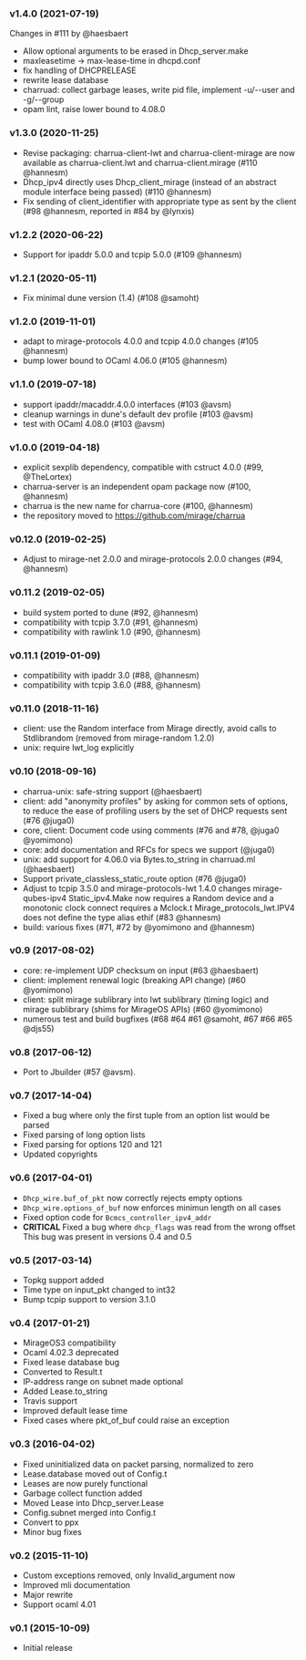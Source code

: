 ### v1.4.0 (2021-07-19)

Changes in #111 by @haesbaert

* Allow optional arguments to be erased in Dhcp_server.make
* maxleasetime -> max-lease-time in dhcpd.conf
* fix handling of DHCPRELEASE
* rewrite lease database
* charruad: collect garbage leases, write pid file, implement -u/--user and
  -g/--group
* opam lint, raise lower bound to 4.08.0

### v1.3.0 (2020-11-25)

* Revise packaging: charrua-client-lwt and charrua-client-mirage are now
  available as charrua-client.lwt and charrua-client.mirage (#110 @hannesm)
* Dhcp_ipv4 directly uses Dhcp_client_mirage (instead of an abstract module
  interface being passed) (#110 @hannesm)
* Fix sending of client_identifier with appropriate type as sent by the client
  (#98 @hannesm, reported in #84 by @lynxis)

### v1.2.2 (2020-06-22)

* Support for ipaddr 5.0.0 and tcpip 5.0.0 (#109 @hannesm)

### v1.2.1 (2020-05-11)

* Fix minimal dune version (1.4) (#108 @samoht)

### v1.2.0 (2019-11-01)

* adapt to mirage-protocols 4.0.0 and tcpip 4.0.0 changes (#105 @hannesm)
* bump lower bound to OCaml 4.06.0 (#105 @hannesm)

### v1.1.0 (2019-07-18)

* support ipaddr/macaddr.4.0.0 interfaces (#103 @avsm)
* cleanup warnings in dune's default dev profile (#103 @avsm)
* test with OCaml 4.08.0 (#103 @avsm)

### v1.0.0 (2019-04-18)

* explicit sexplib dependency, compatible with cstruct 4.0.0 (#99, @TheLortex)
* charrua-server is an independent opam package now (#100, @hannesm)
* charrua is the new name for charrua-core (#100, @hannesm)
* the repository moved to https://github.com/mirage/charrua

### v0.12.0 (2019-02-25)

* Adjust to mirage-net 2.0.0 and mirage-protocols 2.0.0 changes (#94, @hannesm)

### v0.11.2 (2019-02-05)

* build system ported to dune (#92, @hannesm)
* compatibility with tcpip 3.7.0 (#91, @hannesm)
* compatibility with rawlink 1.0 (#90, @hannesm)

### v0.11.1 (2019-01-09)

* compatibility with ipaddr 3.0 (#88, @hannesm)
* compatibility with tcpip 3.6.0 (#88, @hannesm)

### v0.11.0 (2018-11-16)

* client: use the Random interface from Mirage directly, avoid calls to Stdlibrandom (removed from mirage-random 1.2.0)
* unix: require lwt_log explicitly

### v0.10 (2018-09-16)

* charrua-unix: safe-string support (@haesbaert)
* client: add "anonymity profiles" by asking for common sets of options, to reduce the ease of profiling users by the set of DHCP requests sent (#76 @juga0)
* core, client: Document code using comments (#76 and #78, @juga0 @yomimono)
* core: add documentation and RFCs for specs we support (@juga0)
* unix: add support for 4.06.0 via Bytes.to_string in charruad.ml (@haesbaert)
* Support private_classless_static_route option (#76 @juga0)
* Adjust to tcpip 3.5.0 and mirage-protocols-lwt 1.4.0 changes mirage-qubes-ipv4
  Static_ipv4.Make now requires a Random device and a monotonic clock
  connect requires a Mclock.t
  Mirage_protocols_lwt.IPV4 does not define the type alias ethif (#83 @hannesm)
* build: various fixes (#71, #72 by @yomimono and @hannesm)

### v0.9 (2017-08-02)

* core: re-implement UDP checksum on input (#63 @haesbaert)
* client: implement renewal logic (breaking API change) (#60 @yomimono)
* client: split mirage sublibrary into lwt sublibrary (timing logic) and mirage sublibrary (shims for MirageOS APIs) (#60 @yomimono)
* numerous test and build bugfixes (#68 #64 #61 @samoht, #67 #66 #65 @djs55)

### v0.8 (2017-06-12)

* Port to Jbuilder (#57 @avsm).

### v0.7 (2017-14-04)

* Fixed a bug where only the first tuple from an option list would be parsed
* Fixed parsing of long option lists
* Fixed parsing for options 120 and 121
* Updated copyrights

### v0.6 (2017-04-01)

* `Dhcp_wire.buf_of_pkt` now correctly rejects empty options
* `Dhcp_wire.options_of_buf` now enforces minimun length on all cases
* Fixed option code for `Bcmcs_controller_ipv4_addr`
* **CRITICAL** Fixed a bug where `dhcp_flags` was read from the wrong offset
This bug was present in versions 0.4 and 0.5

### v0.5 (2017-03-14)

* Topkg support added
* Time type on input_pkt changed to int32
* Bump tcpip support to version 3.1.0

### v0.4 (2017-01-21)

* MirageOS3 compatibility
* Ocaml 4.02.3 deprecated
* Fixed lease database bug
* Converted to Result.t
* IP-address range on subnet made optional
* Added Lease.to_string
* Travis support
* Improved default lease time
* Fixed cases where pkt_of_buf could raise an exception

### v0.3 (2016-04-02)

* Fixed uninitialized data on packet parsing, normalized to zero
* Lease.database moved out of Config.t
* Leases are now purely functional
* Garbage collect function added
* Moved Lease into Dhcp_server.Lease
* Config.subnet merged into Config.t
* Convert to ppx
* Minor bug fixes

### v0.2 (2015-11-10)

* Custom exceptions removed, only Invalid_argument now
* Improved mli documentation
* Major rewrite
* Support ocaml 4.01

### v0.1 (2015-10-09)

* Initial release
